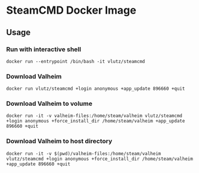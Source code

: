 # SteamCMD Docker Image

## Usage

### Run with interactive shell

```shell
docker run --entrypoint /bin/bash -it vlutz/steamcmd
```

### Download Valheim

```shell
docker run vlutz/steamcmd +login anonymous +app_update 896660 +quit
```

### Download Valheim to volume

```shell
docker run -it -v valheim-files:/home/steam/valheim vlutz/steamcmd +login anonymous +force_install_dir /home/steam/valheim +app_update 896660 +quit
```

### Download Valheim to host directory

```shell
docker run -it -v $(pwd)/valheim-files:/home/steam/valheim vlutz/steamcmd +login anonymous +force_install_dir /home/steam/valheim +app_update 896660 +quit
```
